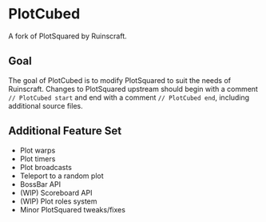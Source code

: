 # PlotCubed
A fork of PlotSquared by Ruinscraft.

## Goal
The goal of PlotCubed is to modify PlotSquared to suit the needs of Ruinscraft. Changes to PlotSquared upstream should begin with a comment ``// PlotCubed start`` and end with a comment ``// PlotCubed end``, including additional source files.

## Additional Feature Set
- Plot warps
- Plot timers
- Plot broadcasts
- Teleport to a random plot
- BossBar API
- (WIP) Scoreboard API
- (WIP) Plot roles system
- Minor PlotSquared tweaks/fixes
